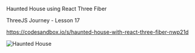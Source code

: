 Haunted House using React Three Fiber

ThreeJS Journey - Lesson 17

https://codesandbox.io/s/haunted-house-with-react-three-fiber-nwp21d

![Haunted House](https://i.ibb.co/hCnhLcQ/haunted-house.png)

